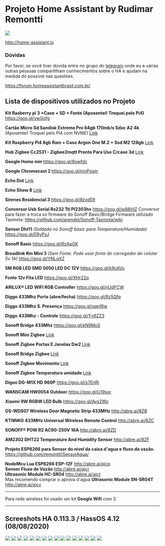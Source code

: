 # Projeto Home Assistant by Rudimar Remontti
<img src="https://raw.githubusercontent.com/remontti/MyHa/master/screenshots/001.png">

http://home-assistant.io

<h3>Dúvidas</h3>
Por favor, se você tiver dúvida entre no grupo do <a href="https://t.me/HomeAssistantbrasil">telegram</a> onde eu e várias outras pessoas compartilham conhecimentos sobre o HA e ajudam na medida do possível nas questões.

https://forum.homeassistantbrasil.com.br/


<h2>Lista de dispositivos utilizados no Projeto</h2>

<b>Kit Rasberry pi 3 +Case + SD + Fonte (Aposentei! Troquei pelo Pi4)</b> https://goo.gl/ywGofg

<b>Cartão Micro Sd Sandisk Extreme Pro 64gb 170mb/s Sdxc A2 4k</b> (Aposentei! Troquei pelo Pi4 com NVME) <a href="https://produto.mercadolivre.com.br/MLB-1156511568-carto-micro-sd-sandisk-extreme-pro-64gb-170mbs-sdxc-a2-4k-_JM#position=15&search_layout=stack&type=item&tracking_id=61788fc9-4fd6-4655-90fa-f1f0f4ccaa6fLink">Link</a>

<b>Kit Raspberry Pi4 8gb Ram + Case Argon One M.2 + Ssd M2 128gb</b> <a href="https://produto.mercadolivre.com.br/MLB-1832711882-kit-raspberry-pi4-8gb-ram-case-argon-one-m2-ssd-m2-128gb-_JM#backend=item_decorator&backend_type=function&client=bookmarks-polycard">Link</a>

<b>Hub Zigbee Cc2531 - Zigbee2mqtt Pronto Para Uso C/case 3d</b> <a href="https://produto.mercadolivre.com.br/MLB-1803708081-hub-zigbee-cc2531-zigbee2mqtt-pronto-para-uso-ccase-3d-_JM#backend=item_decorator&backend_type=function&client=bookmarks-polycard">Link</a>

<b>Google Home min </b>https://goo.gl/8owfdc

<b>Google Chromecast 2 </b> https://goo.gl/mnPxqm

<b>Echo Dot</b> <a href="https://www.amazon.com.br/Echo-Dot-3%C2%AA-Gera%C3%A7%C3%A3o-Cor-Preta/dp/B07PDHSJ1H/ref=sr_1_15?adgrpid=113914054704&gclid=Cj0KCQiAsqOMBhDFARIsAFBTN3fmHzLWEVU0Wllxvcj5yvXcOVd1TG4ClvLZo2-ZM6fW1vXC1zahD8EaAvH-EALw_wcB&hvadid=457954279408&hvdev=c&hvlocphy=1031638&hvnetw=g&hvqmt=b&hvrand=1240211603840244384&hvtargid=kwd-424746325348&hydadcr=14667_10954494&keywords=echo+showe&qid=1636389823&sr=8-15&ufe=app_do%3Aamzn1.fos.95de73c3-5dda-43a7-bd1f-63af03b14751">Link</a>

<b>Echo Show 8</b> <a href="https://www.amazon.com.br/Echo-Show-8-Smart-Speaker-Alexa/dp/B07SG8F1QF/ref=sr_1_4?adgrpid=113914054704&gclid=Cj0KCQiAsqOMBhDFARIsAFBTN3fmHzLWEVU0Wllxvcj5yvXcOVd1TG4ClvLZo2-ZM6fW1vXC1zahD8EaAvH-EALw_wcB&hvadid=457954279408&hvdev=c&hvlocphy=1031638&hvnetw=g&hvqmt=b&hvrand=1240211603840244384&hvtargid=kwd-424746325348&hydadcr=14667_10954494&keywords=echo+showe&qid=1636389796&sr=8-4&ufe=app_do%3Aamzn1.fos.95de73c3-5dda-43a7-bd1f-63af03b14751">Link</a>

<b>Sirenes Residencial	3</b> https://goo.gl/8zxd59

<b>Conversor Usb Serial Rs232 Ttl Pl2303hx</b> https://goo.gl/w88iHZ
</i> Conversor para fazer a troca so firmware do Sonoff Basic/Bridge
Firmware utilizado Tasmota: https://github.com/arendst/Sonoff-Tasmota/wiki</i>

<b>Sensor Dht11</b> <i>(Soldado no Sonoff basic para Temperatura/Humidade)</i> https://goo.gl/ERyPvJ

<b>Sonoff Basic </b>https://goo.gl/RzAaGK

<b>Broadlink Rm Mini 3</b> <i>(Sem Fonte. Pode usar fonte de carregador de celular 5v 1A)</i> https://goo.gl/YNLqXZ

<b>5M RGB LED SMD 5050 LED DC 12V</b> https://goo.gl/k9cAVo

<b>Fonte 12v Fita LED</b> https://goo.gl/XHr22q

<b>ARILUX® LED WIFI RGB Controller</b> https://goo.gl/nUdFCW

<b>Diggo 433Mhz Porta (abre/fecha)</b> https://goo.gl/Rz5Qfp

<b>Diggo 433Mhz S. Presença</b> https://goo.gl/xqpf6w

<b>Diggo 433Mhz - Controle</b> https://goo.gl/Yy6ZZ3

<b>Sonoff Bridge 433Mhz</b> https://goo.gl/eN9MoS

<b>Sonoff Mini Zigbee</b> <a href="https://produto.mercadolivre.com.br/MLB-1962709864-sonoff-mini-zigbee-automaco-zbmini-alexa-google-_JM#position=1&search_layout=stack&type=item&tracking_id=225df5fd-49b0-4e24-8570-31e6cf147050">Link</a>

<b>Sonoff Zigbee Portas E Janelas Dw2 </b> <a href="https://produto.mercadolivre.com.br/MLB-1968413392-sensor-de-portas-e-janelas-sonoff-dw2-wi-fi-_JM#position=2&search_layout=stack&type=item&tracking_id=225df5fd-49b0-4e24-8570-31e6cf147050">Link</a>

<b>Sonoff Bridge Zigbee </b> <a href="https://produto.mercadolivre.com.br/MLB-2037924242-hub-sonoff-bridge-zigbee-30-ponte-inteligente-wifi-alexa-_JM#position=3&search_layout=stack&type=item&tracking_id=225df5fd-49b0-4e24-8570-31e6cf147050">Link</a>

<b>Sonoff Zigbee Movimento </b> <a href="https://produto.mercadolivre.com.br/MLB-2010047624-zigbee-multi-funco-pontes-inteligente-wifi-porta-remota-_JM#position=5&search_layout=stack&type=item&tracking_id=225df5fd-49b0-4e24-8570-31e6cf147050">Link</a>

<b>Sonoff Zigbee Temperatura umidade </b> <a href="https://produto.mercadolivre.com.br/MLB-2057459586-sensor-de-temperatura-e-umidade-sonoff-snzb-02-zigbee-alexa-_JM#position=42&search_layout=stack&type=item&tracking_id=225df5fd-49b0-4e24-8570-31e6cf147050">Link</a>

<b>Digoo DG-M1X HD 960P</b> https://goo.gl/s7EnRi

<b>WANSCAM HW0054 Outdoor</b> https://goo.gl/U19sor

<b>Xiaomi 9W RGBW LED Bulb</b> https://goo.gl/Avs2Wo

<b>GS-WDS07 Wireless Door Magnetic Strip 433MHz </b> http://abre.ai/8ZB

<b>KTNNKG 433MHz Universal Wireless Remote Control</b> http://abre.ai/8ZC

<b>SONOFF® POW R2 AC90-250V 16A</b> http://abre.ai/8ZD

<b>AM2302 DHT22 Temperature And Humidity Sensor</b> http://abre.ai/8ZF

<b>Projeto ESP8266 para Sensor do nível da caixa d'agua e fluxo da vazão.</b><br>
https://github.com/remontti/SensorAgua/

<b>NodeMcu Lua ESP8266 ESP-12F</b> http://abre.ai/ajcq<br>
<b>Sensor Fluxo de Vazão</b> http://abre.ai/ajcr<br>
<b> Ultrasonic Module HC-SR04</b> http://abre.ai/ajct<br>
Mas recomendo comprar o aprova d'agua <b> Ultrasonic Module SN-SR04T </b> http://abre.ai/ajcv<br>

<hr>
Para rede wireless foi usado um kit <b>Google Wifi</b> com 3.
<hr>
  
<h2>Screeshots HA 0.113.3 / HassOS 4.12 (08/08/2020)</h2>
<img src="https://raw.githubusercontent.com/remontti/MyHa/master/screenshots/001.png">
<img src="https://raw.githubusercontent.com/remontti/MyHa/master/screenshots/002.png">
<img src="https://raw.githubusercontent.com/remontti/MyHa/master/screenshots/003.png">
<img src="https://raw.githubusercontent.com/remontti/MyHa/master/screenshots/004.png">
<img src="https://raw.githubusercontent.com/remontti/MyHa/master/screenshots/005.png">
<img src="https://raw.githubusercontent.com/remontti/MyHa/master/screenshots/006.png">
<img src="https://raw.githubusercontent.com/remontti/MyHa/master/screenshots/007.png">
<img src="https://raw.githubusercontent.com/remontti/MyHa/master/screenshots/008.png">
<img src="https://raw.githubusercontent.com/remontti/MyHa/master/screenshots/009.png">
<img src="https://raw.githubusercontent.com/remontti/MyHa/master/screenshots/010.png">
<img src="https://raw.githubusercontent.com/remontti/MyHa/master/screenshots/013.png">
<img src="https://raw.githubusercontent.com/remontti/MyHa/master/screenshots/014.png">
<img src="https://raw.githubusercontent.com/remontti/MyHa/master/screenshots/015.png">
<img src="https://raw.githubusercontent.com/remontti/MyHa/master/screenshots/016.png">
<img src="https://raw.githubusercontent.com/remontti/MyHa/master/screenshots/017.png">
<img src="https://raw.githubusercontent.com/remontti/MyHa/master/screenshots/018.png">

